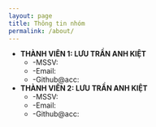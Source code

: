 ```yaml
---
layout: page
title: Thông tin nhóm
permalink: /about/
---
```


* **THÀNH VIÊN 1: LƯU TRẦN ANH KIỆT**
  * -MSSV:
  * -Email: 
  * -Github@acc:
* **THÀNH VIÊN 2: LƯU TRẦN ANH KIỆT**
  * -MSSV:
  * -Email: 
  * -Github@acc: